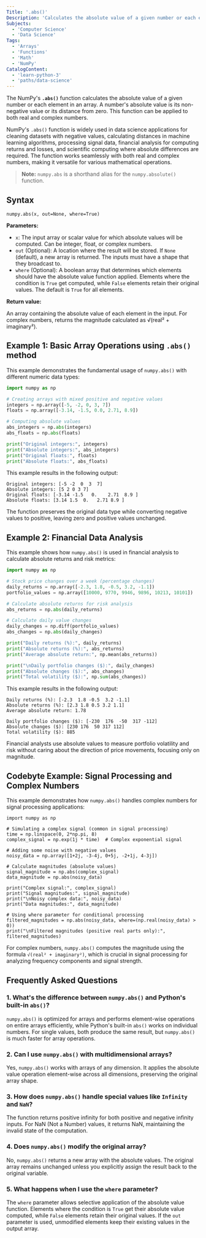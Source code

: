 ```yaml
---
Title: '.abs()'
Description: 'Calculates the absolute value of a given number or each element in an array.'
Subjects:
  - 'Computer Science'
  - 'Data Science'
Tags:
  - 'Arrays'
  - 'Functions'
  - 'Math'
  - 'NumPy'
CatalogContent:
  - 'learn-python-3'
  - 'paths/data-science'
---
```


The NumPy's **`.abs()`** function calculates the absolute value of a given number or each element in an array. A number's absolute value is its non-negative value or its distance from zero. This function can be applied to both real and complex numbers.

NumPy's `.abs()` function is widely used in data science applications for cleaning datasets with negative values, calculating distances in machine learning algorithms, processing signal data, financial analysis for computing returns and losses, and scientific computing where absolute differences are required. The function works seamlessly with both real and complex numbers, making it versatile for various mathematical operations.

> **Note:** `numpy.abs` is a shorthand alias for the `numpy.absolute()` function.

## Syntax

```pseudo
numpy.abs(x, out=None, where=True)
```

**Parameters:**

- `x`: The input array or scalar value for which absolute values will be computed. Can be integer, float, or complex numbers.
- `out` (Optional): A location where the result will be stored. If `None` (default), a new array is returned. The inputs must have a shape that they broadcast to.
- `where` (Optional): A boolean array that determines which elements should have the absolute value function applied. Elements where the condition is `True` get computed, while `False` elements retain their original values. The default is `True` for all elements.

**Return value:**

An array containing the absolute value of each element in the input. For complex numbers, returns the magnitude calculated as √(real² + imaginary²).

## Example 1: Basic Array Operations using `.abs()` method

This example demonstrates the fundamental usage of `numpy.abs()` with different numeric data types:

```py
import numpy as np

# Creating arrays with mixed positive and negative values
integers = np.array([-5, -2, 0, 3, 7])
floats = np.array([-3.14, -1.5, 0.0, 2.71, 8.9])

# Computing absolute values
abs_integers = np.abs(integers)
abs_floats = np.abs(floats)

print("Original integers:", integers)
print("Absolute integers:", abs_integers)
print("Original floats:", floats)
print("Absolute floats:", abs_floats)
```

This example results in the following output:

```shell
Original integers: [-5 -2  0  3  7]
Absolute integers: [5 2 0 3 7]
Original floats: [-3.14 -1.5   0.    2.71  8.9 ]
Absolute floats: [3.14 1.5  0.   2.71 8.9 ]
```

The function preserves the original data type while converting negative values to positive, leaving zero and positive values unchanged.

## Example 2: Financial Data Analysis

This example shows how `numpy.abs()` is used in financial analysis to calculate absolute returns and risk metrics:

```py
import numpy as np

# Stock price changes over a week (percentage changes)
daily_returns = np.array([-2.3, 1.8, -0.5, 3.2, -1.1])
portfolio_values = np.array([10000, 9770, 9946, 9896, 10213, 10101])

# Calculate absolute returns for risk analysis
abs_returns = np.abs(daily_returns)

# Calculate daily value changes
daily_changes = np.diff(portfolio_values)
abs_changes = np.abs(daily_changes)

print("Daily returns (%):", daily_returns)
print("Absolute returns (%):", abs_returns)
print("Average absolute return:", np.mean(abs_returns))

print("\nDaily portfolio changes ($):", daily_changes)
print("Absolute changes ($):", abs_changes)
print("Total volatility ($):", np.sum(abs_changes))
```

This example results in the following output:

```shell
Daily returns (%): [-2.3  1.8 -0.5  3.2 -1.1]
Absolute returns (%): [2.3 1.8 0.5 3.2 1.1]
Average absolute return: 1.78

Daily portfolio changes ($): [-230  176  -50  317 -112]
Absolute changes ($): [230 176  50 317 112]
Total volatility ($): 885
```

Financial analysts use absolute values to measure portfolio volatility and risk without caring about the direction of price movements, focusing only on magnitude.

## Codebyte Example: Signal Processing and Complex Numbers

This example demonstrates how `numpy.abs()` handles complex numbers for signal processing applications:

```codebyte/python
import numpy as np

# Simulating a complex signal (common in signal processing)
time = np.linspace(0, 2*np.pi, 8)
complex_signal = np.exp(1j * time)  # Complex exponential signal

# Adding some noise with negative values
noisy_data = np.array([1+2j, -3-4j, 0+5j, -2+1j, 4-3j])

# Calculate magnitudes (absolute values)
signal_magnitude = np.abs(complex_signal)
data_magnitude = np.abs(noisy_data)

print("Complex signal:", complex_signal)
print("Signal magnitudes:", signal_magnitude)
print("\nNoisy complex data:", noisy_data)
print("Data magnitudes:", data_magnitude)

# Using where parameter for conditional processing
filtered_magnitudes = np.abs(noisy_data, where=(np.real(noisy_data) > 0))
print("\nFiltered magnitudes (positive real parts only):", filtered_magnitudes)
```

For complex numbers, `numpy.abs()` computes the magnitude using the formula `√(real² + imaginary²)`, which is crucial in signal processing for analyzing frequency components and signal strength.

## Frequently Asked Questions

### 1. What's the difference between `numpy.abs()` and Python's built-in `abs()`?

`numpy.abs()` is optimized for arrays and performs element-wise operations on entire arrays efficiently, while Python's built-in `abs()` works on individual numbers. For single values, both produce the same result, but `numpy.abs()` is much faster for array operations.

### 2. Can I use `numpy.abs()` with multidimensional arrays?

Yes, `numpy.abs()` works with arrays of any dimension. It applies the absolute value operation element-wise across all dimensions, preserving the original array shape.

### 3. How does `numpy.abs()` handle special values like `Infinity` and `NaN`?

The function returns positive infinity for both positive and negative infinity inputs. For NaN (Not a Number) values, it returns NaN, maintaining the invalid state of the computation.

### 4. Does `numpy.abs()` modify the original array?

No, `numpy.abs()` returns a new array with the absolute values. The original array remains unchanged unless you explicitly assign the result back to the original variable.

### 5. What happens when I use the `where` parameter?

The `where` parameter allows selective application of the absolute value function. Elements where the condition is `True` get their absolute value computed, while `False` elements retain their original values. If the `out` parameter is used, unmodified elements keep their existing values in the output array.
